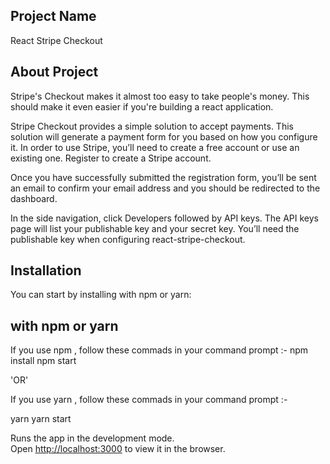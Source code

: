 ## Project Name

React Stripe Checkout

## About Project

Stripe's Checkout makes it almost too easy to take people's money. This should make it even easier if you're building a react application.

Stripe Checkout provides a simple solution to accept payments. This solution will generate a payment form for you based on how you configure it.
In order to use Stripe, you’ll need to create a free account or use an existing one. Register to create a Stripe account.

Once you have successfully submitted the registration form, you’ll be sent an email to confirm your email address and you should be redirected to the dashboard.

In the side navigation, click Developers followed by API keys. The API keys page will list your publishable key and your secret key. You’ll need the publishable key when configuring react-stripe-checkout.


## Installation
You can start by installing with npm or yarn:

## with npm or yarn

If you use npm , follow these commads in your command prompt :- 
npm install 
npm start

'OR'

If you use yarn , follow these commads in your command prompt :-

yarn
yarn start

 >>>>>>>>>>


Runs the app in the development mode.<br>
Open [http://localhost:3000](http://localhost:3000) to view it in the browser.




